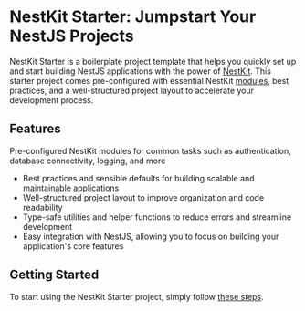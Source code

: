 # NestKit Starter: Jumpstart Your NestJS Projects

NestKit Starter is a boilerplate project template that helps you quickly set up and start building NestJS applications with the power of [NestKit](https://docs.nestkit.dvs.dev/). This starter project comes pre-configured with essential NestKit [modules](https://docs.nestkit.dvs.dev/modules/), best practices, and a well-structured project layout to accelerate your development process.

## Features

Pre-configured NestKit modules for common tasks such as authentication, database connectivity, logging, and more

* Best practices and sensible defaults for building scalable and maintainable applications
* Well-structured project layout to improve organization and code readability
* Type-safe utilities and helper functions to reduce errors and streamline development
* Easy integration with NestJS, allowing you to focus on building your application's core features

## Getting Started

To start using the NestKit Starter project, simply follow [these steps](https://docs.nestkit.dvs.dev/guide/getting-started.html).

